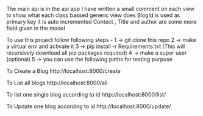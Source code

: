 The main api is in the api app 
I have written a small comment on each view to show what each class bassed generic view does
BlogId is used as primary key it is auto incremented
Contect , Title and author are some more field given in the model


To use this project follow following steps -
1 -> git clone this repo
2 -> make a virtual env and activate it
3 -> pip install -r Requirements.txt (This will recursively download all pip packages required)
4 -> make a super user (optional)
5 -> you can use the following paths for testing purpose

To Create a Blog
http://localhost:8000/create

To List all blogs 
http://localhost:8000/all

To list one single blog according to id
http://localhost:8000/list/<id>

To Update one blog according to id
http://localhost:8000/update/<id>